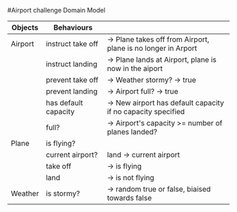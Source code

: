 #Airport challenge Domain Model

|   Objects   |    Behaviours      |                                                                |
|-------------|--------------------|----------------------------------------------------------------|
|Airport      |instruct take off   | -> Plane takes off from Airport, plane is no longer in Arport  |
|             |instruct landing    | -> Plane lands at Airport, plane is now in the aiport          |
|             |prevent take off    | -> Weather stormy? -> true                                     |
|             |prevent landing     | -> Airport full? -> true                                       |
|             |has default capacity| -> New airport has default capacity if no capacity specified   |
|             |full?               | -> Airport's capacity >= number of planes landed?              |
|Plane        |is flying?          |                                                                |
|             |current airport?    | land -> current airport                                        |
|             |take off            | -> is flying                                                   |
|             |land                | -> is not flying                                               |
|Weather      |is stormy?          | -> random true or false, biaised towards false                 |